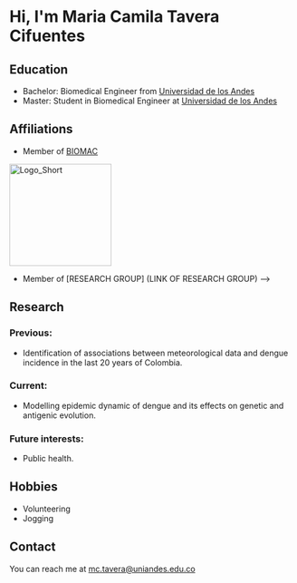 # Hi, I'm Maria Camila Tavera Cifuentes

<!-- A short sentence that can  describe who you are -->

<!-- All of your education background -->

## Education

-   Bachelor: Biomedical Engineer from [Universidad de los Andes](www.uniandes.edu.co)
-   Master: Student in Biomedical Engineer at [Universidad de los Andes](www.uniandes.edu.co)

<!-- While BIOMAC is our common group, the collaboration between groups and affiliations are encourage -->

## Affiliations

-   Member of [BIOMAC](https://github.com/biomac-lab)

<img src="https://user-images.githubusercontent.com/73041689/218108873-dd5daaaa-2874-43d3-a089-8403dda3e18f.png" alt="Logo_Short" width="180"/>

-   Member of [RESEARCH GROUP] (LINK OF RESEARCH GROUP) --\>

<!-- Showing what you work on, lets other collaborate with you -->

## Research

### Previous:

-   Identification of associations between meteorological data and dengue incidence in the last 20 years of Colombia.

### Current:

-   Modelling epidemic dynamic of dengue and its effects on genetic and antigenic evolution.

<!-- Topics that you haven't research yet but are intriguing to you -->

### Future interests:

-   Public health.

<!-- Because we are humans before researchers -->

## Hobbies

-   Volunteering
-   Jogging

## Contact

You can reach me at <mc.tavera@uniandes.edu.co>
